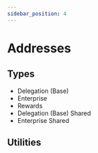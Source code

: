 ```yaml
---
sidebar_position: 4
---
```


# Addresses

## Types

- Delegation (Base)
- Enterprise
- Rewards
- Delegation (Base) Shared
- Enterprise Shared

## Utilities